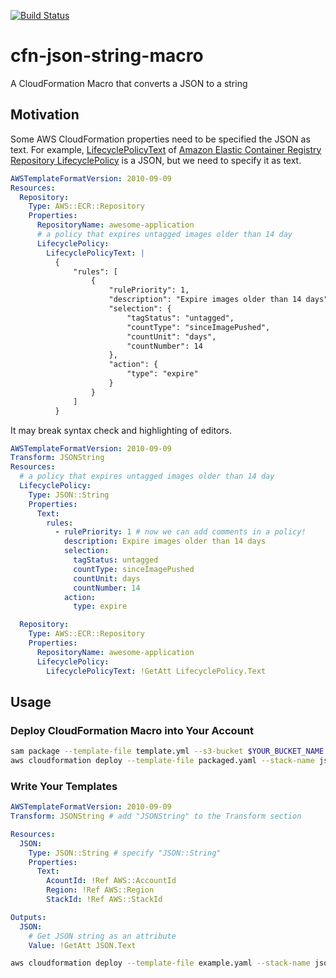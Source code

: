 [![Build Status](https://travis-ci.com/shogo82148/cfn-json-string-macro.svg?branch=master)](https://travis-ci.com/shogo82148/cfn-json-string-macro)

# cfn-json-string-macro
A CloudFormation Macro that converts a JSON to a string

## Motivation

Some AWS CloudFormation properties need to be specified the JSON as text.
For example, [LifecyclePolicyText](https://docs.aws.amazon.com/AWSCloudFormation/latest/UserGuide/aws-properties-ecr-repository-lifecyclepolicy.html#cfn-ecr-repository-lifecyclepolicy-lifecyclepolicytext)
of [Amazon Elastic Container Registry Repository LifecyclePolicy](https://docs.aws.amazon.com/AWSCloudFormation/latest/UserGuide/aws-properties-ecr-repository-lifecyclepolicy.html)
is a JSON, but we need to specify it as text.

```yaml
AWSTemplateFormatVersion: 2010-09-09
Resources:
  Repository:
    Type: AWS::ECR::Repository
    Properties:
      RepositoryName: awesome-application
      # a policy that expires untagged images older than 14 day
      LifecyclePolicy:
        LifecyclePolicyText: |
          {
              "rules": [
                  {
                      "rulePriority": 1,
                      "description": "Expire images older than 14 days",
                      "selection": {
                          "tagStatus": "untagged",
                          "countType": "sinceImagePushed",
                          "countUnit": "days",
                          "countNumber": 14
                      },
                      "action": {
                          "type": "expire"
                      }
                  }
              ]
          }
```

It may break syntax check and highlighting of editors.

```yaml
AWSTemplateFormatVersion: 2010-09-09
Transform: JSONString
Resources:
  # a policy that expires untagged images older than 14 day
  LifecyclePolicy:
    Type: JSON::String
    Properties:
      Text:
        rules:
          - rulePriority: 1 # now we can add comments in a policy!
            description: Expire images older than 14 days
            selection:
              tagStatus: untagged
              countType: sinceImagePushed
              countUnit: days
              countNumber: 14
            action:
              type: expire

  Repository:
    Type: AWS::ECR::Repository
    Properties:
      RepositoryName: awesome-application
      LifecyclePolicy:
        LifecyclePolicyText: !GetAtt LifecyclePolicy.Text
```

## Usage

### Deploy CloudFormation Macro into Your Account

```bash
sam package --template-file template.yml --s3-bucket $YOUR_BUCKET_NAME --output-template-file packaged.yaml
aws cloudformation deploy --template-file packaged.yaml --stack-name json-macro --capabilities CAPABILITY_IAM
```

### Write Your Templates

```yaml
AWSTemplateFormatVersion: 2010-09-09
Transform: JSONString # add "JSONString" to the Transform section

Resources:
  JSON:
    Type: JSON::String # specify "JSON::String"
    Properties:
      Text:
        AcountId: !Ref AWS::AccountId
        Region: !Ref AWS::Region
        StackId: !Ref AWS::StackId

Outputs:
  JSON:
    # Get JSON string as an attribute
    Value: !GetAtt JSON.Text
```

```bash
aws cloudformation deploy --template-file example.yaml --stack-name json-macro-example
```
